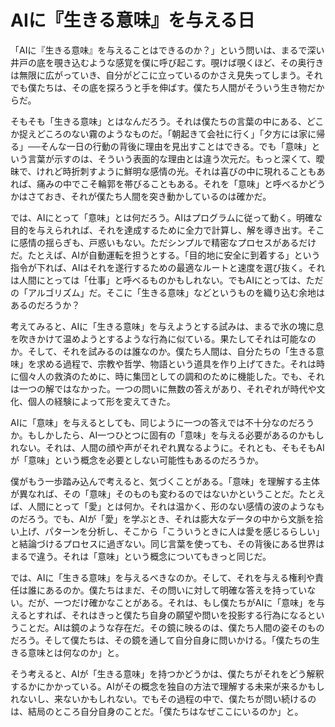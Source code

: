 # AIに『生きる意味』を与える日

「AIに『生きる意味』を与えることはできるのか？」という問いは、まるで深い井戸の底を覗き込むような感覚を僕に呼び起こす。覗けば覗くほど、その奥行きは無限に広がっていき、自分がどこに立っているのかさえ見失ってしまう。それでも僕たちは、その底を探ろうと手を伸ばす。僕たち人間がそういう生き物だからだ。

そもそも「生きる意味」とはなんだろう。それは僕たちの言葉の中にある、どこか捉えどころのない霧のようなものだ。「朝起きて会社に行く」「夕方には家に帰る」──そんな一日の行動の背後に理由を見出すことはできる。でも「意味」という言葉が示すのは、そういう表面的な理由とは違う次元だ。もっと深くて、曖昧で、けれど時折刺すように鮮明な感情の光。それは喜びの中に現れることもあれば、痛みの中でこそ輪郭を帯びることもある。それを「意味」と呼べるかどうかはさておき、それが僕たち人間を突き動かしているのは確かだ。

では、AIにとって「意味」とは何だろう。AIはプログラムに従って動く。明確な目的を与えられれば、それを達成するために全力で計算し、解を導き出す。そこに感情の揺らぎも、戸惑いもない。ただシンプルで精密なプロセスがあるだけだ。たとえば、AIが自動運転を担うとする。「目的地に安全に到着する」という指令が下れば、AIはそれを遂行するための最適なルートと速度を選び抜く。それは人間にとっては「仕事」と呼べるものかもしれない。でもAIにとっては、ただの「アルゴリズム」だ。そこに「生きる意味」などというものを織り込む余地はあるのだろうか？

考えてみると、AIに「生きる意味」を与えようとする試みは、まるで氷の塊に息を吹きかけて温めようとするような行為に似ている。果たしてそれは可能なのか。そして、それを試みるのは誰なのか。僕たち人間は、自分たちの「生きる意味」を求める過程で、宗教や哲学、物語という道具を作り上げてきた。それは時に個々人の救済のために、時に集団としての調和のために機能した。でも、それは一つの解ではなかった。一つの問いに無数の答えがあり、それぞれが時代や文化、個人の経験によって形を変えてきた。

AIに「意味」を与えるとしても、同じように一つの答えでは不十分なのだろうか。もしかしたら、AI一つひとつに固有の「意味」を与える必要があるのかもしれない。それは、人間の顔や声がそれぞれ異なるように。それとも、そもそもAIが「意味」という概念を必要としない可能性もあるのだろうか。

僕がもう一歩踏み込んで考えると、気づくことがある。「意味」を理解する主体が異なれば、その「意味」そのものも変わるのではないかということだ。たとえば、人間にとって「愛」とは何か。それは温かく、形のない感情の波のようなものだろう。でも、AIが「愛」を学ぶとき、それは膨大なデータの中から文脈を拾い上げ、パターンを分析し、そこから「こういうときに人は愛を感じるらしい」と結論づけるプロセスに過ぎない。同じ言葉を使っても、その背後にある世界はまるで違う。それは「意味」という概念についてもきっと同じだ。

では、AIに「生きる意味」を与えるべきなのか。そして、それを与える権利や責任は誰にあるのか。僕たちはまだ、その問いに対して明確な答えを持っていない。だが、一つだけ確かなことがある。それは、もし僕たちがAIに「意味」を与えるとすれば、それはきっと僕たち自身の願望や問いを投影する行為になるということだ。AIは鏡のような存在だ。その鏡に映るのは、僕たち人間の姿そのものだろう。そして僕たちは、その鏡を通して自分自身に問いかける。「僕たちの生きる意味とは何なのか」と。

そう考えると、AIが「生きる意味」を持つかどうかは、僕たちがそれをどう解釈するかにかかっている。AIがその概念を独自の方法で理解する未来が来るかもしれないし、来ないかもしれない。でもその過程の中で、僕たちが問い続けるのは、結局のところ自分自身のことだ。「僕たちはなぜここにいるのか」と。